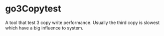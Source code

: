 # go3Copytest
A tool that test 3 copy write performance. Usually the third copy is slowest which have a big influence to system.
